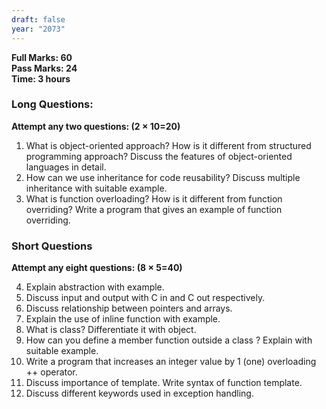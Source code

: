 ```yaml
---
draft: false
year: "2073"
---
```


**Full Marks: 60**\
**Pass Marks: 24**\
**Time: 3 hours**

### Long Questions:

**Attempt any two questions: (2 × 10=20)**

1. What is object-oriented approach? How is it different from structured programming
   approach? Discuss the features of object-oriented languages in detail.
2. How can we use inheritance for code reusability? Discuss multiple inheritance with
   suitable example.
3. What is function overloading? How is it different from function overriding? Write a
   program that gives an example of function overriding.

### Short Questions

**Attempt any eight questions: (8 × 5=40)**

4. Explain abstraction with example.
5. Discuss input and output with C in and C out respectively.
6. Discuss relationship between pointers and arrays.
7. Explain the use of inline function with example.
8. What is class? Differentiate it with object.
9. How can you define a member function outside a class ? Explain with suitable example.
10. Write a program that increases an integer value by 1 (one) overloading ++ operator.
11. Discuss importance of template. Write syntax of function template.
12. Discuss different keywords used in exception handling.
